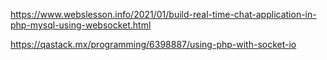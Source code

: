 https://www.webslesson.info/2021/01/build-real-time-chat-application-in-php-mysql-using-websocket.html

https://qastack.mx/programming/6398887/using-php-with-socket-io
